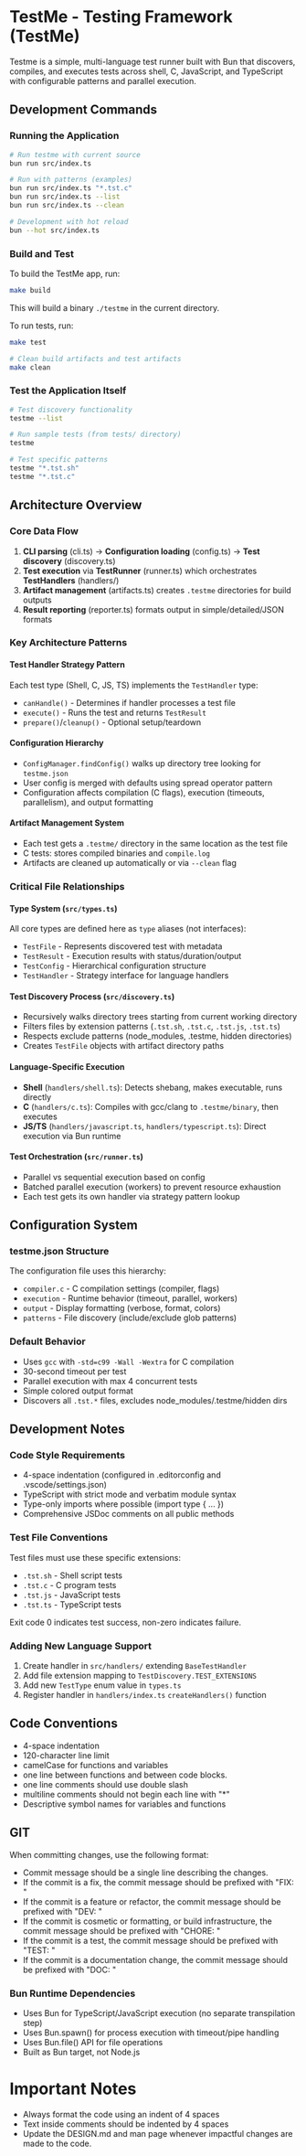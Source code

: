 # TestMe - Testing Framework (TestMe)

Testme is a simple, multi-language test runner built with Bun that discovers, compiles, and executes tests across shell, C, JavaScript, and TypeScript with configurable patterns and parallel execution.

## Development Commands

### Running the Application

```bash
# Run testme with current source
bun run src/index.ts

# Run with patterns (examples)
bun run src/index.ts "*.tst.c"
bun run src/index.ts --list
bun run src/index.ts --clean

# Development with hot reload
bun --hot src/index.ts
```

### Build and Test

To build the TestMe app, run:

```bash
make build
```

This will build a binary `./testme` in the current directory.

To run tests, run:

```bash
make test

# Clean build artifacts and test artifacts
make clean
```

### Test the Application Itself

```bash
# Test discovery functionality
testme --list

# Run sample tests (from tests/ directory)
testme

# Test specific patterns
testme "*.tst.sh"
testme "*.tst.c"
```

## Architecture Overview

### Core Data Flow

1. **CLI parsing** (cli.ts) → **Configuration loading** (config.ts) → **Test discovery** (discovery.ts)
2. **Test execution** via **TestRunner** (runner.ts) which orchestrates **TestHandlers** (handlers/)
3. **Artifact management** (artifacts.ts) creates `.testme` directories for build outputs
4. **Result reporting** (reporter.ts) formats output in simple/detailed/JSON formats

### Key Architecture Patterns

#### Test Handler Strategy Pattern

Each test type (Shell, C, JS, TS) implements the `TestHandler` type:

-   `canHandle()` - Determines if handler processes a test file
-   `execute()` - Runs the test and returns `TestResult`
-   `prepare()`/`cleanup()` - Optional setup/teardown

#### Configuration Hierarchy

-   `ConfigManager.findConfig()` walks up directory tree looking for `testme.json`
-   User config is merged with defaults using spread operator pattern
-   Configuration affects compilation (C flags), execution (timeouts, parallelism), and output formatting

#### Artifact Management System

-   Each test gets a `.testme/` directory in the same location as the test file
-   C tests: stores compiled binaries and `compile.log`
-   Artifacts are cleaned up automatically or via `--clean` flag

### Critical File Relationships

#### Type System (`src/types.ts`)

All core types are defined here as `type` aliases (not interfaces):

-   `TestFile` - Represents discovered test with metadata
-   `TestResult` - Execution results with status/duration/output
-   `TestConfig` - Hierarchical configuration structure
-   `TestHandler` - Strategy interface for language handlers

#### Test Discovery Process (`src/discovery.ts`)

-   Recursively walks directory trees starting from current working directory
-   Filters files by extension patterns (`.tst.sh`, `.tst.c`, `.tst.js`, `.tst.ts`)
-   Respects exclude patterns (node_modules, .testme, hidden directories)
-   Creates `TestFile` objects with artifact directory paths

#### Language-Specific Execution

-   **Shell** (`handlers/shell.ts`): Detects shebang, makes executable, runs directly
-   **C** (`handlers/c.ts`): Compiles with gcc/clang to `.testme/binary`, then executes
-   **JS/TS** (`handlers/javascript.ts`, `handlers/typescript.ts`): Direct execution via Bun runtime

#### Test Orchestration (`src/runner.ts`)

-   Parallel vs sequential execution based on config
-   Batched parallel execution (workers) to prevent resource exhaustion
-   Each test gets its own handler via strategy pattern lookup

## Configuration System

### testme.json Structure

The configuration file uses this hierarchy:

-   `compiler.c` - C compilation settings (compiler, flags)
-   `execution` - Runtime behavior (timeout, parallel, workers)
-   `output` - Display formatting (verbose, format, colors)
-   `patterns` - File discovery (include/exclude glob patterns)

### Default Behavior

-   Uses `gcc` with `-std=c99 -Wall -Wextra` for C compilation
-   30-second timeout per test
-   Parallel execution with max 4 concurrent tests
-   Simple colored output format
-   Discovers all `.tst.*` files, excludes node_modules/.testme/hidden dirs

## Development Notes

### Code Style Requirements

-   4-space indentation (configured in .editorconfig and .vscode/settings.json)
-   TypeScript with strict mode and verbatim module syntax
-   Type-only imports where possible (import type { ... })
-   Comprehensive JSDoc comments on all public methods

### Test File Conventions

Test files must use these specific extensions:

-   `.tst.sh` - Shell script tests
-   `.tst.c` - C program tests
-   `.tst.js` - JavaScript tests
-   `.tst.ts` - TypeScript tests

Exit code 0 indicates test success, non-zero indicates failure.

### Adding New Language Support

1. Create handler in `src/handlers/` extending `BaseTestHandler`
2. Add file extension mapping to `TestDiscovery.TEST_EXTENSIONS`
3. Add new `TestType` enum value in `types.ts`
4. Register handler in `handlers/index.ts` `createHandlers()` function

## Code Conventions

-   4-space indentation
-   120-character line limit
-   camelCase for functions and variables
-   one line between functions and between code blocks.
-   one line comments should use double slash
-   multiline comments should not begin each line with "\*"
-   Descriptive symbol names for variables and functions

## GIT

When committing changes, use the following format:

-   Commit message should be a single line describing the changes.
-   If the commit is a fix, the commit message should be prefixed with "FIX: "
-   If the commit is a feature or refactor, the commit message should be prefixed with "DEV: "
-   If the commit is cosmetic or formatting, or build infrastructure, the commit message should be prefixed with "CHORE: "
-   If the commit is a test, the commit message should be prefixed with "TEST: "
-   If the commit is a documentation change, the commit message should be prefixed with "DOC: "

### Bun Runtime Dependencies

-   Uses Bun for TypeScript/JavaScript execution (no separate transpilation step)
-   Uses Bun.spawn() for process execution with timeout/pipe handling
-   Uses Bun.file() API for file operations
-   Built as Bun target, not Node.js

# Important Notes
- Always format the code using an indent of 4 spaces
- Text inside comments should be indented by 4 spaces
- Update the DESIGN.md and man page whenever impactful changes are made to the code.